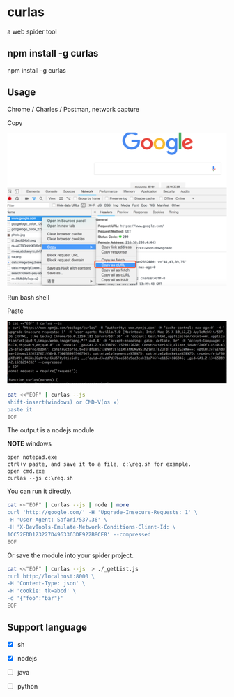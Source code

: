 # curlas

a web spider tool

## npm install -g curlas

npm install -g curlas

## Usage

Chrome / Charles / Postman, network capture

Copy

![](_img/1.png)


Run bash shell

Paste

![](_img/6.png)


```bash
cat <<"EOF" | curlas --js 
shift-insert(windows) or CMD-V(os x)
paste it
EOF
```

The output is a nodejs module

__NOTE__
windows
```
open notepad.exe
ctrl+v paste, and save it to a file, c:\req.sh for example.
open cmd.exe
curlas --js c:\req.sh
```

You can run it directly.

```bash
cat <<"EOF" | curlas --js | node | more
curl 'http://google.com/' -H 'Upgrade-Insecure-Requests: 1' \
-H 'User-Agent: Safari/537.36' \
-H 'X-DevTools-Emulate-Network-Conditions-Client-Id: \
1CC52EDD123227D4963363DF922B8CE8' --compressed
EOF
```

Or save the module into your spider project.

```bash
cat <<"EOF" | curlas --js  > ./_getList.js
curl http://localhost:8000 \
-H 'Content-Type: json' \
-H 'cookie: tk=abcd' \
-d '{"foo":"bar"}'
EOF
```

## Support language

- [x] sh
- [x] nodejs
- [ ] java
- [ ] python




